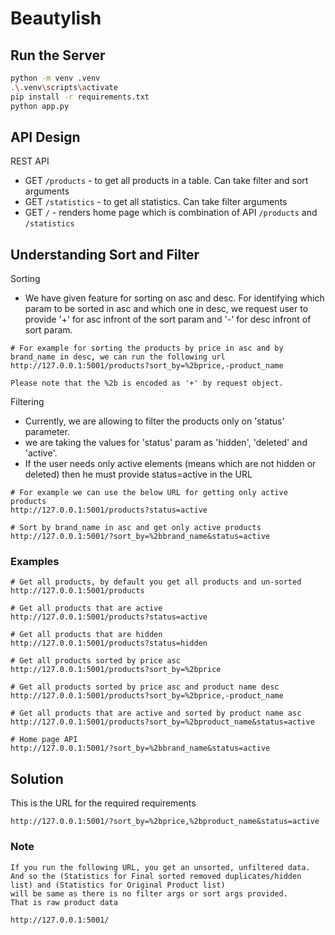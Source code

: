 # Beautylish

## Run the Server
```sh
python -m venv .venv
.\.venv\scripts\activate
pip install -r requirements.txt
python app.py
```

## API Design
REST API
* GET `/products` - to get all products in a table. Can take filter and sort arguments
* GET `/statistics` - to get all statistics. Can take filter arguments
* GET `/` - renders home page which is combination of API `/products` and `/statistics`

## Understanding Sort and Filter
Sorting
* We have given feature for sorting on asc and desc. For identifying which param to be sorted in asc and which one in desc,
we request user to provide '+' for asc infront of the sort param and '-' for desc infront of sort param.
```
# For example for sorting the products by price in asc and by brand_name in desc, we can run the following url
http://127.0.0.1:5001/products?sort_by=%2bprice,-product_name

Please note that the %2b is encoded as '+' by request object.
```
Filtering
* Currently, we are  allowing to filter the products only on 'status' parameter.
* we are taking the values for 'status' param as 'hidden', 'deleted' and 'active'.
* If the user needs only active elements (means which are not hidden or deleted) then he must provide
status=active in the URL
```
# For example we can use the below URL for getting only active products
http://127.0.0.1:5001/products?status=active

# Sort by brand_name in asc and get only active products
http://127.0.0.1:5001/?sort_by=%2bbrand_name&status=active

```

### Examples
```
# Get all products, by default you get all products and un-sorted
http://127.0.0.1:5001/products

# Get all products that are active
http://127.0.0.1:5001/products?status=active

# Get all products that are hidden
http://127.0.0.1:5001/products?status=hidden

# Get all products sorted by price asc
http://127.0.0.1:5001/products?sort_by=%2bprice

# Get all products sorted by price asc and product name desc
http://127.0.0.1:5001/products?sort_by=%2bprice,-product_name

# Get all products that are active and sorted by product name asc
http://127.0.0.1:5001/products?sort_by=%2bproduct_name&status=active

# Home page API
http://127.0.0.1:5001/?sort_by=%2bbrand_name&status=active
```

## Solution
This is the URL for the required requirements
```
http://127.0.0.1:5001/?sort_by=%2bprice,%2bproduct_name&status=active
```

### Note
```
If you run the following URL, you get an unsorted, unfiltered data.
And so the (Statistics for Final sorted removed duplicates/hidden list) and (Statistics for Original Product list)
will be same as there is no filter args or sort args provided. 
That is raw product data

http://127.0.0.1:5001/
```